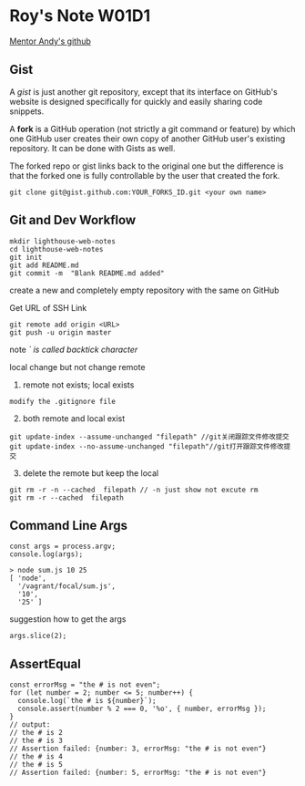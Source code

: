 # Roy's Note W01D1

[Mentor Andy's github](https://github.com/ChristianNally/web-2023-Feb-06-west-samples)

## Gist

A *gist* is just another git repository, except that its interface on GitHub's website is designed specifically for quickly and easily sharing code snippets. 

A **fork** is a GitHub operation (not strictly a git command or feature) by which one GitHub user creates their own copy of another GitHub user's existing repository. It can be done with Gists as well.

The forked repo or gist links back to the original one but the difference is that the forked one is fully controllable by the user that created the fork.
```
git clone git@gist.github.com:YOUR_FORKS_ID.git <your own name>
```

## Git and Dev Workflow

```
mkdir lighthouse-web-notes
cd lighthouse-web-notes
git init
git add README.md
git commit -m  "Blank README.md added"
```

create a new and completely empty repository with the same on GitHub 

Get URL of SSH Link

```
git remote add origin <URL>
git push -u origin master
```

note *` is called backtick character*

local change but not change remote
1. remote not exists; local exists
```
modify the .gitignore file
```
2. both remote and local exist
```
git update-index --assume-unchanged "filepath" //git关闭跟踪文件修改提交
git update-index --no-assume-unchanged "filepath"//git打开跟踪文件修改提交
```
3. delete the remote but keep the local
```
git rm -r -n --cached  filepath // -n just show not excute rm
git rm -r --cached  filepath
```

## Command Line Args
```
const args = process.argv;
console.log(args);

> node sum.js 10 25
[ 'node',
  '/vagrant/focal/sum.js',
  '10',
  '25' ]
```
suggestion how to get the args
```
args.slice(2);
```

## AssertEqual

```
const errorMsg = "the # is not even";
for (let number = 2; number <= 5; number++) {
  console.log(`the # is ${number}`);
  console.assert(number % 2 === 0, '%o', { number, errorMsg });
}
// output:
// the # is 2
// the # is 3
// Assertion failed: {number: 3, errorMsg: "the # is not even"}
// the # is 4
// the # is 5
// Assertion failed: {number: 5, errorMsg: "the # is not even"}
```